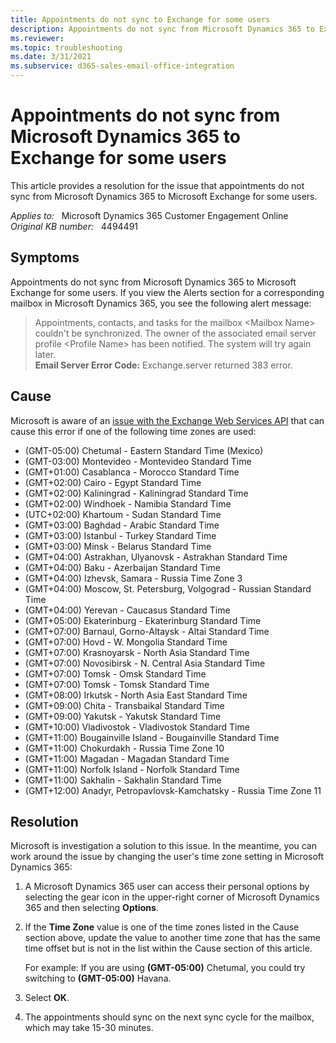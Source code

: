 ```yaml
---
title: Appointments do not sync to Exchange for some users
description: Appointments do not sync from Microsoft Dynamics 365 to Exchange for some users. Provides a resolution.
ms.reviewer: 
ms.topic: troubleshooting
ms.date: 3/31/2021
ms.subservice: d365-sales-email-office-integration
---
```

# Appointments do not sync from Microsoft Dynamics 365 to Exchange for some users

This article provides a resolution for the issue that appointments do not sync from Microsoft Dynamics 365 to Microsoft Exchange for some users.

_Applies to:_ &nbsp; Microsoft Dynamics 365 Customer Engagement Online  
_Original KB number:_ &nbsp; 4494491

## Symptoms

Appointments do not sync from Microsoft Dynamics 365 to Microsoft Exchange for some users. If you view the Alerts section for a corresponding mailbox in Microsoft Dynamics 365, you see the following alert message:

> Appointments, contacts, and tasks for the mailbox \<Mailbox Name> couldn't be synchronized. The owner of the associated email server profile \<Profile Name> has been notified. The system will try again later.  
> **Email Server Error Code:** Exchange.server returned 383 error.

## Cause

Microsoft is aware of an [issue with the Exchange Web Services API](https://github.com/OfficeDev/ews-managed-api/issues/161) that can cause this error if one of the following time zones are used:

- (GMT-05:00) Chetumal - Eastern Standard Time (Mexico)
- (GMT-03:00) Montevideo - Montevideo Standard Time
- (GMT+01:00) Casablanca - Morocco Standard Time
- (GMT+02:00) Cairo - Egypt Standard Time
- (GMT+02:00) Kaliningrad - Kaliningrad Standard Time
- (GMT+02:00) Windhoek - Namibia Standard Time
- (UTC+02:00) Khartoum - Sudan Standard Time
- (GMT+03:00) Baghdad - Arabic Standard Time
- (GMT+03:00) Istanbul - Turkey Standard Time
- (GMT+03:00) Minsk - Belarus Standard Time
- (GMT+04:00) Astrakhan, Ulyanovsk - Astrakhan Standard Time
- (GMT+04:00) Baku - Azerbaijan Standard Time
- (GMT+04:00) Izhevsk, Samara - Russia Time Zone 3
- (GMT+04:00) Moscow, St. Petersburg, Volgograd - Russian Standard Time
- (GMT+04:00) Yerevan - Caucasus Standard Time
- (GMT+05:00) Ekaterinburg - Ekaterinburg Standard Time
- (GMT+07:00) Barnaul, Gorno-Altaysk - Altai Standard Time
- (GMT+07:00) Hovd - W. Mongolia Standard Time
- (GMT+07:00) Krasnoyarsk - North Asia Standard Time
- (GMT+07:00) Novosibirsk - N. Central Asia Standard Time
- (GMT+07:00) Tomsk - Omsk Standard Time
- (GMT+07:00) Tomsk - Tomsk Standard Time
- (GMT+08:00) Irkutsk - North Asia East Standard Time
- (GMT+09:00) Chita - Transbaikal Standard Time
- (GMT+09:00) Yakutsk - Yakutsk Standard Time
- (GMT+10:00) Vladivostok - Vladivostok Standard Time
- (GMT+11:00) Bougainville Island - Bougainville Standard Time
- (GMT+11:00) Chokurdakh - Russia Time Zone 10
- (GMT+11:00) Magadan - Magadan Standard Time
- (GMT+11:00) Norfolk Island - Norfolk Standard Time
- (GMT+11:00) Sakhalin - Sakhalin Standard Time
- (GMT+12:00) Anadyr, Petropavlovsk-Kamchatsky - Russia Time Zone 11

## Resolution

Microsoft is investigation a solution to this issue. In the meantime, you can work around the issue by changing the user's time zone setting in Microsoft Dynamics 365:

1. A Microsoft Dynamics 365 user can access their personal options by selecting the gear icon in the upper-right corner of Microsoft Dynamics 365 and then selecting **Options**.
2. If the **Time Zone** value is one of the time zones listed in the Cause section above, update the value to another time zone that has the same time offset but is not in the list within the Cause section of this article.

   For example: If you are using **(GMT-05:00)** Chetumal, you could try switching to **(GMT-05:00)** Havana.
3. Select **OK**.
4. The appointments should sync on the next sync cycle for the mailbox, which may take 15-30 minutes.
